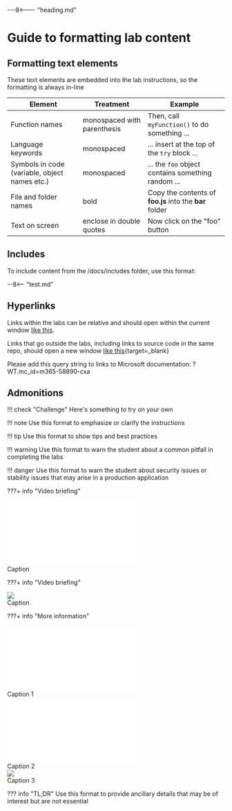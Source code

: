 ---8<--- "heading.md"

# Guide to formatting lab content

## Formatting text elements

These text elements are embedded into the lab instructions, so the formatting is always in-line

| Element | Treatment | Example |
|---|---|---|
| Function names | monospaced with parenthesis | Then, call `myFunction()` to do something ... |
| Language keywords | monospaced | ... insert at the top of the `try` block ... |
| Symbols in code (variable, object names etc.) | monospaced | ... the `foo` object contains something random ... |
| File and folder names | bold |  Copy the contents of **foo.js** into the **bar** folder |
| Text on screen | enclose in double quotes | Now click on the "foo" button |

## Includes

To include content from the /docs/includes folder, use this format:

--8<-- "test.md"

## Hyperlinks

Links within the labs can be relative and should open within the current window [like this](./labFormat.md).

Links that go outside the labs, including links to source code in the same repo, should open a new window [like this](https://github.com/microsoft/app-camp/blob/main/src/create-core-app/aad/A01-begin-app/client/index.html){target=_blank}

Please add this query string to links to Microsoft documentation: ?WT.mc_id=m365-58890-cxa

## Admonitions

!!! check "Challenge"
    Here's something to try on your own

!!! note
    Use this format to emphasize or clarify the instructions

!!! tip
    Use this format to show tips and best practices

!!! warning
    Use this format to warn the student about a common pitfall in completing the labs

!!! danger
    Use this format to warn the student about security issues or stability issues that may arise in a production application

???+ info "Video briefing"
    <div class="video">
      <iframe src="//www.youtube.com/embed/EQuB8l4sccg" frameborder="0" allowfullscreen></iframe>
      <div>Caption</div>
    </div>

???+ info "Video briefing"
    <div class="video">
      <img src="/app-camp/assets/video-coming-soon.png"></img>
      <div>Caption</div>
    </div>

???+ info "More information"
    <div class="tinyVideo">
      <iframe src="//www.youtube.com/embed/EQuB8l4sccg" frameborder="0" allowfullscreen></iframe>
      <div>Caption 1</div>
    </div>
    <div class="tinyVideo">
      <iframe src="//www.youtube.com/embed/EQuB8l4sccg" frameborder="0" allowfullscreen></iframe>
      <div>Caption 2</div>
    </div>
    <div class="tinyVideo">
      <img src="/app-camp/assets/video-coming-soon.png"></img>
      <div>Caption 3</div>
    </div>

??? info "TL;DR"
    Use this format to provide ancillary details that may be of interest but are not essential
